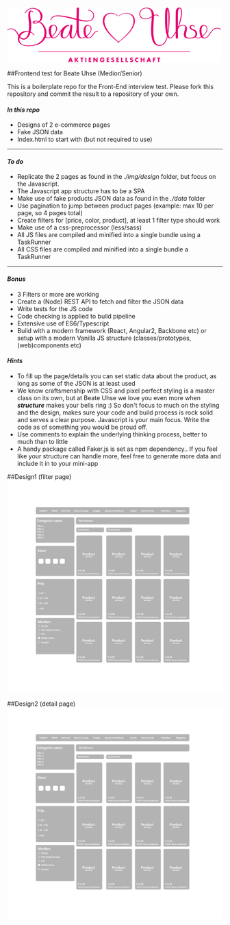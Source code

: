 ![Logo](img/logo/beate-uhse.png?raw=true "Logo")


##Frontend test for Beate Uhse (Medior/Senior)

This is a boilerplate repo for the Front-End interview test. Please fork this repository and commit the result to a repository of your own.

<h4><b><i>In this repo</i></b></h4>

<ul>
    <li>Designs of 2 e-commerce pages</li>
    <li>Fake JSON data</li>
    <li>Index.html to start with (but not required to use)</li>
</ul>

<hr>

<h4><b><i>To do</i></b></h4>
<ul>
  <li>Replicate the 2 pages as found in the <i>./img/design</i> folder, but focus on the Javascript.</li>
  <li>The Javascript app structure has to be a SPA</li>
  <li>Make use of fake products JSON data as found in the <i>./data</i> folder</li>
  <li>Use pagination to jump between product pages (example: max 10 per page, so 4 pages total)</li>
  <li>Create filters for [price, color, product], at least 1 filter type should work</li> 
  <li>Make use of a css-preprocessor (less/sass)</li> 
  <li>All JS files are compiled and minified into a single bundle using a TaskRunner</li> 
  <li>All CSS files are compiled and minified into a single bundle a TaskRunner</li>
</ul>

<hr>

<h4><b><i>Bonus</i></b></h4>
<ul>
  <li>3 Filters or more are working</li>
  <li>Create a (Node) REST API to fetch and filter the JSON data</li>
  <li>Write tests for the JS code</li>
  <li>Code checking is applied to build pipeline</li>
  <li>Extensive use of ES6/Typescript</li>
  <li>Build with a modern framework (React, Angular2, Backbone etc) or setup with a modern Vanilla JS structure (classes/prototypes, (web)components etc)</li>
</ul>

<h4><b><i>Hints</i></b></h4>
<ul>
  <li>To fill up the page/details you can set static data about the product, as long as some of the JSON is at least used</li>
  <li>We know craftsmenship with CSS and pixel perfect styling is a master class on its own, but at Beate Uhse we love you even more when <i><b>structure</b></i> makes your bells ring :) So don't focus to much on the styling and the design, makes sure your code and build process is rock solid and serves a clear purpose. Javascript is your main focus. Write the code as of something you would be proud off. </li>
  <li>Use comments to explain the underlying thinking process, better to much than to little</li>
  <li>A handy package called Faker.js is set as npm dependency.. If you feel like your structure can handle more, feel free to generate more data and include it in to your mini-app</li>
</ul>


##Design1 (filter page)
![Logo](img/design/web-mockup-filter-page.png?raw=true "Filter")

##Design2 (detail page)
![Logo](img/design/web-mockup-filter-page.png?raw=true "Detail")